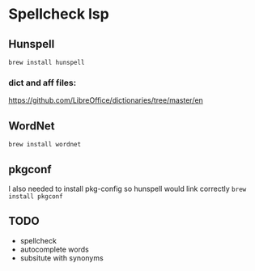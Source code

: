 # Spellcheck lsp

## Hunspell
`brew install hunspell`

### dict and aff files:
https://github.com/LibreOffice/dictionaries/tree/master/en

## WordNet
`brew install wordnet`

## pkgconf
I also needed to install pkg-config so hunspell would link correctly
`brew install pkgconf`

## TODO
- spellcheck
- autocomplete words
- subsitute with synonyms
